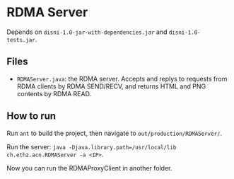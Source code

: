 # RDMA Server

Depends on `disni-1.0-jar-with-dependencies.jar` and `disni-1.0-tests.jar`.

## Files

- `RDMAServer.java`: the RDMA server. Accepts and replys to requests from RDMA clients by RDMA SEND/RECV, and returns HTML and PNG contents by RDMA READ.

## How to run

Run `ant` to build the project, then navigate to `out/production/RDMAServer/`.

Run the server: `java -Djava.library.path=/usr/local/lib ch.ethz.acn.RDMAServer -a <IP>`.

Now you can run the RDMAProxyClient in another folder.

